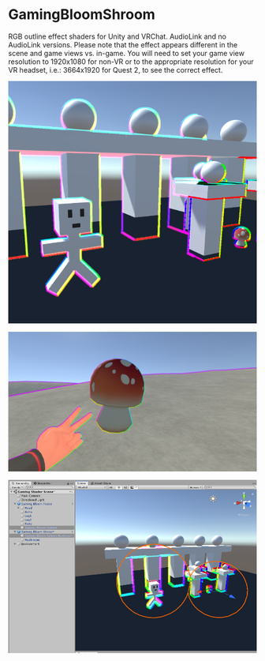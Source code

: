 # GamingBloomShroom
RGB outline effect shaders for Unity and VRChat. AudioLink and no AudioLink versions.
Please note that the effect appears different in the scene and game views vs. in-game. You will need to set your game view resolution to 1920x1080 for non-VR or to the appropriate resolution for your VR headset, i.e.: 3664x1920 for Quest 2, to see the correct effect.

![img](./Images/1.png)

![img](./Images/2.png)

![img](./Images/3.png)
